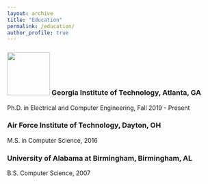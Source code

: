 ```yaml
---
layout: archive
title: "Education"
permalink: /education/
author_profile: true
---
```


<h3><img src="/images/profile.png" width="100" height="100" > Georgia Institute of Technology, Atlanta, GA</h3>

Ph.D. in Electrical and Computer Engineering,  Fall 2019 - Present

### Air Force Institute of Technology, Dayton, OH
M.S. in Computer Science,  2016

### University of Alabama at Birmingham, Birmingham, AL
B.S. Computer Science, 2007
